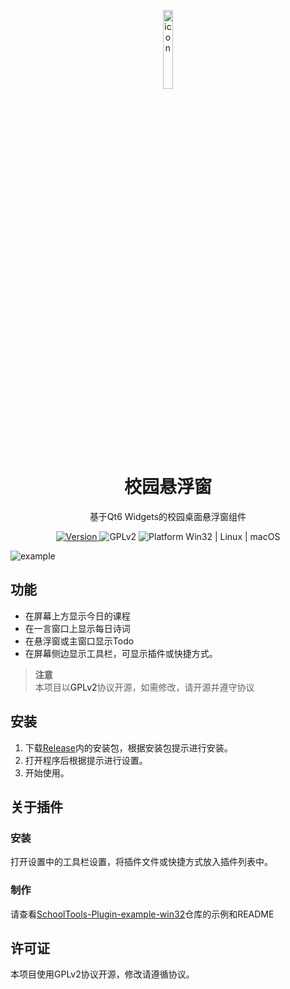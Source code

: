 <p align="center">
  <img width="18%" alt="icon" src="https://github.com/user-attachments/assets/3a87e9c8-4283-454f-ba54-fc5c26ea3966">

</p>
  <h1 align="center">
  校园悬浮窗
</h1>
<p align="center">
  基于Qt6 Widgets的校园桌面悬浮窗组件
</p>

<p align="center">
  <a href="https://pypi.org/project/PyQt-Fluent-Widgets" target="_blank">
    <img src="https://img.shields.io/badge/Version-v3.5_fix1-2334D05" alt="Version">
  </a>

  <a style="text-decoration:none" href="/LICENSE">
    <img src="https://img.shields.io/badge/License-GPLv2-blue?color=#4ec820" alt="GPLv2"/>
  </a>

  <a style="text-decoration:none" href="https://github.com/Aero80wd/SchoolTools/releases">
    <img src="https://img.shields.io/badge/Platform-Windows_Only-blue?color=#4ec820" alt="Platform Win32 | Linux | macOS"/>
  </a>
</p>

<img src="https://github.com/user-attachments/assets/4459366e-60b9-4606-845d-a731f9c6c91c" alt="example">




## 功能
- 在屏幕上方显示今日的课程
- 在一言窗口上显示每日诗词
- 在悬浮窗或主窗口显示Todo
- 在屏幕侧边显示工具栏，可显示插件或快捷方式。
> **注意**<br/>
> 本项目以<a style="text-decoration:none" href="/LICENSE">GPLv2</a>协议开源，如需修改，请开源并遵守协议


## 安装
1. 下载<a href="https://github.com/Aero80wd/SchoolTools/releases">Release</a>内的安装包，根据安装包提示进行安装。
2. 打开程序后根据提示进行设置。
3. 开始使用。

## 关于插件
### 安装
打开设置中的工具栏设置，将插件文件或快捷方式放入插件列表中。
### 制作
请查看[SchoolTools-Plugin-example-win32](https://github.com/Aero80wd/SchoolTools-Plugin-example-win32)仓库的示例和README

## 许可证
本项目使用<a style="text-decoration:none" href="/LICENSE">GPLv2</a>协议开源，修改请遵循协议。
